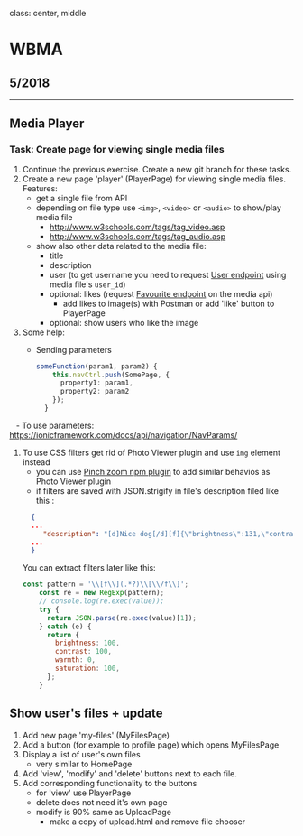 class: center, middle

# WBMA

## 5/2018

---

## Media Player

### Task: Create page for viewing single media files

1. Continue the previous exercise. Create a new git branch for these tasks.
1. Create a new page 'player' (PlayerPage) for viewing single media files. Features:
    - get a single file from API
    - depending on file type use `<img>`, `<video>` or `<audio>` to show/play media file
        - <http://www.w3schools.com/tags/tag_video.asp>
        - <http://www.w3schools.com/tags/tag_audio.asp>
    - show also other data related to the media file:
        - title
        - description
        - user (to get username you need to request [User endpoint](http://media.mw.metropolia.fi/wbma/docs/#api-User-GetUser) using media file's `user_id`)
        - optional: likes (request [Favourite endpoint](http://media.mw.metropolia.fi/wbma/docs/#api-Favourite) on the media api)
            - add likes to image(s) with Postman or add 'like' button to PlayerPage
        - optional: show users who like the image
1. Some help:
    - Sending parameters

        ```TypeScript
        someFunction(param1, param2) {
            this.navCtrl.push(SomePage, {
              property1: param1,
              property2: param2
            });
          }
        ```
    - To use parameters: https://ionicframework.com/docs/api/navigation/NavParams/
 1. To use CSS filters get rid of Photo Viewer plugin and use `img` element instead
    - you can use [Pinch zoom npm plugin](http://crystalui.org/components/pinch-zoom) to add similar behavios as Photo Viewer plugin
    - if filters are saved with JSON.strigify in file's description filed like this :
    ```json
      { 
      ...
         "description": "[d]Nice dog[/d][f]{\"brightness\":131,\"contrast\":110,\"warmth\":10,\"saturation\":90}[/f]",
      ...
      }
    ```
    You can extract filters later like this:
    ```javascript
    const pattern = '\\[f\\](.*?)\\[\\/f\\]';
        const re = new RegExp(pattern);
        // console.log(re.exec(value));
        try {
          return JSON.parse(re.exec(value)[1]);
        } catch (e) {
          return {
            brightness: 100,
            contrast: 100,
            warmth: 0,
            saturation: 100,
          };
        }
       ```

## Show user's files + update


1. Add new page 'my-files' (MyFilesPage)
1. Add a button (for example to profile page) which opens MyFilesPage
1. Display a list of user's own files
    - very similar to HomePage
1. Add 'view', 'modify' and 'delete' buttons next to each file.
1. Add corresponding functionality to the buttons
    - for 'view' use PlayerPage
    - delete does not need it's own page
    - modify is 90% same as UploadPage
        - make a copy of upload.html and remove file chooser
